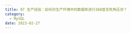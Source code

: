```yaml
---
title: 07 生产经验：如何对生产环境中的数据库进行360度无死角压测？
category:
  - MySQL
date: 2023-02-27
---
```


<!-- more -->

  
